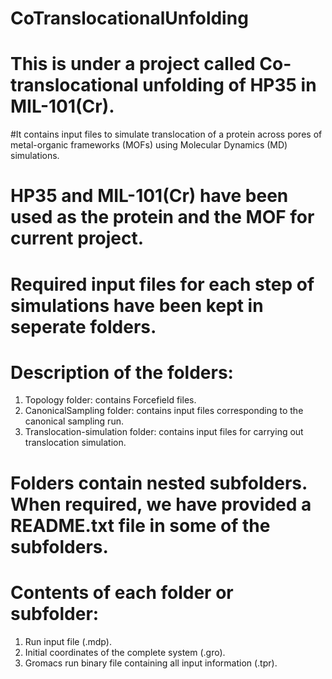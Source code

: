 # CoTranslocationalUnfolding
# This is under a project called Co-translocational unfolding of HP35 in MIL-101(Cr).
 #It contains input files to simulate translocation of a protein across pores of metal-organic frameworks (MOFs) using Molecular Dynamics (MD) simulations.
# HP35 and MIL-101(Cr) have been used as the protein and the MOF for current project.

# Required input files for each step of simulations have been kept in seperate folders.
# Description of the folders:
  1. Topology folder: contains Forcefield files.
  2. CanonicalSampling folder: contains input files corresponding to the canonical sampling run.
  3. Translocation-simulation folder: contains input files for carrying out translocation simulation.
# Folders contain nested subfolders. When required, we have provided a README.txt file in some of the subfolders.
# Contents of each folder or subfolder:
  1. Run input file (.mdp).
  2. Initial coordinates of the complete system (.gro).
  3. Gromacs run binary file containing all input information (.tpr).
